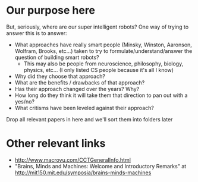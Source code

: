 # Our purpose here

But, seriously, where are our super intelligent robots? One way of trying to answer this is to answer:
* What approaches have really smart people (Minsky, Winston, Aaronson, Wolfram, Brooks, etc...) taken to try to formulate/understand/answer the question of building smart robots? 
  * This may also be people from neuroscience, philosophy, biology, physics, etc... (I only listed CS people because it's all I know)
* Why did they choose that approach? 
* What are the benefits / drawbacks of that approach?
* Has their approach changed over the years? Why?
* How long do they think it will take them that direction to pan out with a yes/no?
* What critisms have been leveled against their approach?

Drop all relevant papers in here and we'll sort them into folders later


# Other relevant links

* http://www.macrovu.com/CCTGeneralInfo.html
* "Brains, Minds and Machines: Welcome and Introductory Remarks" at http://mit150.mit.edu/symposia/brains-minds-machines
